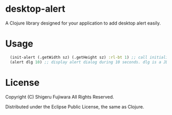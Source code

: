 desktop-alert
=============

A Clojure library designed for your application to add desktop alert easily.

# Usage

```clojure
  (init-alert (.getWidth sz) (.getHeight sz) :rl-bt 1) ;; call initialize function once
  (alert dlg 10) ;; display alert dialog during 10 seconds. dlg is a JDialog or subclass. 
```

# License

Copyright (C) Shigeru Fujiwara All Rights Reserved.

Distributed under the Eclipse Public License, the same as Clojure.

